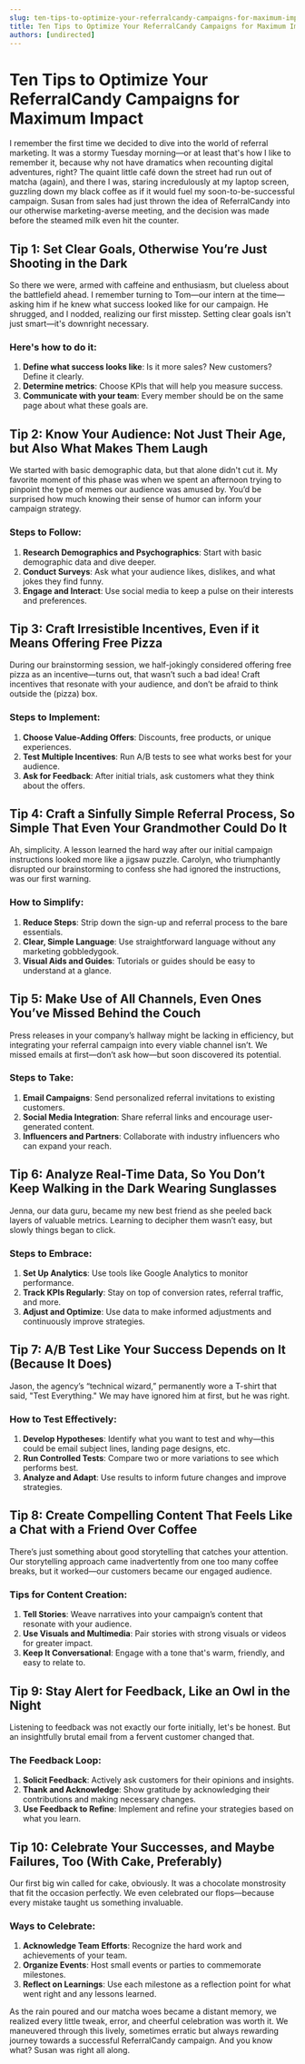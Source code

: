```yaml
---
slug: ten-tips-to-optimize-your-referralcandy-campaigns-for-maximum-impact
title: Ten Tips to Optimize Your ReferralCandy Campaigns for Maximum Impact
authors: [undirected]
---
```



# Ten Tips to Optimize Your ReferralCandy Campaigns for Maximum Impact

I remember the first time we decided to dive into the world of referral marketing. It was a stormy Tuesday morning—or at least that's how I like to remember it, because why not have dramatics when recounting digital adventures, right? The quaint little café down the street had run out of matcha (again), and there I was, staring incredulously at my laptop screen, guzzling down my black coffee as if it would fuel my soon-to-be-successful campaign. Susan from sales had just thrown the idea of ReferralCandy into our otherwise marketing-averse meeting, and the decision was made before the steamed milk even hit the counter.

## Tip 1: Set Clear Goals, Otherwise You’re Just Shooting in the Dark

So there we were, armed with caffeine and enthusiasm, but clueless about the battlefield ahead. I remember turning to Tom—our intern at the time—asking him if he knew what success looked like for our campaign. He shrugged, and I nodded, realizing our first misstep. Setting clear goals isn't just smart—it's downright necessary. 

### Here's how to do it:

1. **Define what success looks like**: Is it more sales? New customers? Define it clearly.
2. **Determine metrics**: Choose KPIs that will help you measure success. 
3. **Communicate with your team**: Every member should be on the same page about what these goals are.

## Tip 2: Know Your Audience: Not Just Their Age, but Also What Makes Them Laugh

We started with basic demographic data, but that alone didn't cut it. My favorite moment of this phase was when we spent an afternoon trying to pinpoint the type of memes our audience was amused by. You’d be surprised how much knowing their sense of humor can inform your campaign strategy.

### Steps to Follow:

1. **Research Demographics and Psychographics**: Start with basic demographic data and dive deeper.
2. **Conduct Surveys**: Ask what your audience likes, dislikes, and what jokes they find funny.
3. **Engage and Interact**: Use social media to keep a pulse on their interests and preferences.

## Tip 3: Craft Irresistible Incentives, Even if it Means Offering Free Pizza

During our brainstorming session, we half-jokingly considered offering free pizza as an incentive—turns out, that wasn’t such a bad idea! Craft incentives that resonate with your audience, and don’t be afraid to think outside the (pizza) box.

### Steps to Implement:

1. **Choose Value-Adding Offers**: Discounts, free products, or unique experiences.
2. **Test Multiple Incentives**: Run A/B tests to see what works best for your audience.
3. **Ask for Feedback**: After initial trials, ask customers what they think about the offers.

## Tip 4: Craft a Sinfully Simple Referral Process, So Simple That Even Your Grandmother Could Do It

Ah, simplicity. A lesson learned the hard way after our initial campaign instructions looked more like a jigsaw puzzle. Carolyn, who triumphantly disrupted our brainstorming to confess she had ignored the instructions, was our first warning.

### How to Simplify:

1. **Reduce Steps**: Strip down the sign-up and referral process to the bare essentials.
2. **Clear, Simple Language**: Use straightforward language without any marketing gobbledygook.
3. **Visual Aids and Guides**: Tutorials or guides should be easy to understand at a glance.

## Tip 5: Make Use of All Channels, Even Ones You’ve Missed Behind the Couch

Press releases in your company’s hallway might be lacking in efficiency, but integrating your referral campaign into every viable channel isn’t. We missed emails at first—don’t ask how—but soon discovered its potential.

### Steps to Take:

1. **Email Campaigns**: Send personalized referral invitations to existing customers.
2. **Social Media Integration**: Share referral links and encourage user-generated content.
3. **Influencers and Partners**: Collaborate with industry influencers who can expand your reach.

## Tip 6: Analyze Real-Time Data, So You Don’t Keep Walking in the Dark Wearing Sunglasses

Jenna, our data guru, became my new best friend as she peeled back layers of valuable metrics. Learning to decipher them wasn’t easy, but slowly things began to click.

### Steps to Embrace:

1. **Set Up Analytics**: Use tools like Google Analytics to monitor performance.
2. **Track KPIs Regularly**: Stay on top of conversion rates, referral traffic, and more.
3. **Adjust and Optimize**: Use data to make informed adjustments and continuously improve strategies.

## Tip 7: A/B Test Like Your Success Depends on It (Because It Does)

Jason, the agency’s “technical wizard,” permanently wore a T-shirt that said, "Test Everything." We may have ignored him at first, but he was right.

### How to Test Effectively:

1. **Develop Hypotheses**: Identify what you want to test and why—this could be email subject lines, landing page designs, etc.
2. **Run Controlled Tests**: Compare two or more variations to see which performs best.
3. **Analyze and Adapt**: Use results to inform future changes and improve strategies.

## Tip 8: Create Compelling Content That Feels Like a Chat with a Friend Over Coffee

There’s just something about good storytelling that catches your attention. Our storytelling approach came inadvertently from one too many coffee breaks, but it worked—our customers became our engaged audience.

### Tips for Content Creation:

1. **Tell Stories**: Weave narratives into your campaign’s content that resonate with your audience.
2. **Use Visuals and Multimedia**: Pair stories with strong visuals or videos for greater impact.
3. **Keep It Conversational**: Engage with a tone that's warm, friendly, and easy to relate to.

## Tip 9: Stay Alert for Feedback, Like an Owl in the Night

Listening to feedback was not exactly our forte initially, let's be honest. But an insightfully brutal email from a fervent customer changed that. 

### The Feedback Loop:

1. **Solicit Feedback**: Actively ask customers for their opinions and insights.
2. **Thank and Acknowledge**: Show gratitude by acknowledging their contributions and making necessary changes.
3. **Use Feedback to Refine**: Implement and refine your strategies based on what you learn.

## Tip 10: Celebrate Your Successes, and Maybe Failures, Too (With Cake, Preferably)

Our first big win called for cake, obviously. It was a chocolate monstrosity that fit the occasion perfectly. We even celebrated our flops—because every mistake taught us something invaluable.

### Ways to Celebrate:

1. **Acknowledge Team Efforts**: Recognize the hard work and achievements of your team.
2. **Organize Events**: Host small events or parties to commemorate milestones.
3. **Reflect on Learnings**: Use each milestone as a reflection point for what went right and any lessons learned.

As the rain poured and our matcha woes became a distant memory, we realized every little tweak, error, and cheerful celebration was worth it. We maneuvered through this lively, sometimes erratic but always rewarding journey towards a successful ReferralCandy campaign. And you know what? Susan was right all along.